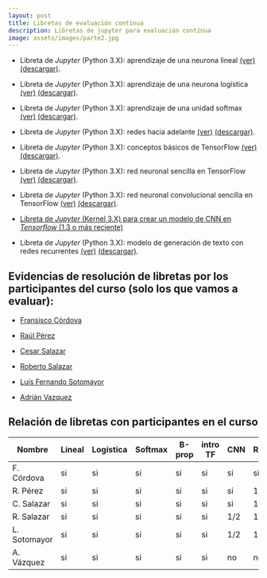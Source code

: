 ```yaml
---
layout: post
title: Libretas de evaluación continua
description: Libretas de jupyter para evaluación contínua
image: assets/images/parte2.jpg
---
```


- Libreta de *Jupyter* (Python 3.X): aprendizaje de una neurona lineal
  [(ver)](https://github.com/curso-redes-neuronales-unison/Material/blob/master/libretas/neurona_lineal.ipynb)
  [(descargar)](https://github.com/curso-redes-neuronales-unison/Material/raw/master/libretas/neurona_lineal.zip).

- Libreta de *Jupyter* (Python 3.X): aprendizaje de una neurona
  logística
  [(ver)](https://github.com/curso-redes-neuronales-unison/Material/blob/master/libretas/neurona_logistica.ipynb)
  [(descargar)](https://github.com/curso-redes-neuronales-unison/Material/raw/master/libretas/neurona_logistica.zip).

- Libreta de *Jupyter* (Python 3.X): aprendizaje de una unidad softmax
  [(ver)](https://github.com/curso-redes-neuronales-unison/Material/blob/master/libretas/unidad_softmax.ipynb)
  [(descargar)](https://github.com/curso-redes-neuronales-unison/Material/raw/master/libretas/unidad_softmax.zip).

- Libreta de *Jupyter* (Python 3.X): redes hacia adelante
  [(ver)](https://github.com/curso-redes-neuronales-unison/Material/blob/master/libretas/redes_neuronal_hacia_adelante.ipynb)
  [(descargar)](https://github.com/curso-redes-neuronales-unison/Material/raw/master/libretas/redes_neuronal_hacia_adelante.zip).

- Libreta de *Jupyter* (Python 3.X): conceptos básicos de TensorFlow
  [(ver)](https://github.com/curso-redes-neuronales-unison/Material/blob/master/libretas/intro_tensorflow.ipynb)
  [(descargar)](https://github.com/curso-redes-neuronales-unison/Material/raw/master/libretas/intro_tensorflow.zip).

- Libreta de *Jupyter* (Python 3.X): red neuronal sencilla en
  TensorFlow
  [(ver)](https://github.com/curso-redes-neuronales-unison/Material/blob/master/libretas/tensorflow_red_simple.ipynb)
  [(descargar)](https://github.com/curso-redes-neuronales-unison/Material/raw/master/libretas/tensorflow_red_simple.zip).

- Libreta de *Jupyter* (Python 3.X): red neuronal convolucional sencilla en
  TensorFlow
  [(ver)](https://github.com/curso-redes-neuronales-unison/Material/blob/master/libretas/tensorflow_red_simple-cnn.ipynb)
  [(descargar)](https://github.com/curso-redes-neuronales-unison/Material/raw/master/libretas/tensorflow_red_simple_cnn.zip).


- [Libreta de *Jupyter* (Kernel 3.X) para crear un modelo de CNN en *Tensorflow* (1.3 o más reciente)](https://github.com/curso-redes-neuronales-unison/Material/blob/master/libretas/red_convolucional_simple.ipynb)


- Libreta de *Jupyter* (Python 3.X): modelo de generación de texto con redes recurrentes
  [(ver)](https://github.com/curso-redes-neuronales-unison/Material/blob/master/libretas/redes_recurrentes.ipynb)
  [(descargar)](https://github.com/curso-redes-neuronales-unison/Material/raw/master/libretas/redes_recurrentes.ipynb).



## Evidencias de resolución de libretas por los participantes del curso (solo los que vamos a evaluar):

- [Fransisco Córdova](https://github.com/Franko1307/redes-neuronales-unison)

- [Raúl Pérez](https://github.com/raulperod/redes-neuronales)

- [Cesar Salazar](https://github.com/cesern/redes-neuronales/)

- [Roberto Salazar](https://github.com/robertosalazare/redesneuronales_libretas)

- [Luís Fernando Sotomayor](https://bitbucket.org/sanlf/)

- [Adrián Vazquez](https://github.com/adrianEVI/neural-network/tree/master/notebook)

## Relación de libretas con participantes en el curso

| Nombre       | Lineal | Logística | Softmax | B-prop | intro TF | CNN | RNN   | RL    |
|--------------|--------|-----------|---------|--------|----------|---- | ----  | ----- |
| F. Córdova   |  si    |    si     |    si   |   si   |   si     |  si |  si   |  no   |
| R. Pérez     |  si    |    si     |    si   |   si   |   si     |  si |  1/2  |  no   |
| C. Salazar   |  si    |    si     |    si   |   si   |   si     |  si |  1/2  |  no   |
| R. Salazar   |  si    |    si     |    si   |   si   |   si     | 1/2 |  1/2  |  si   |
| L. Sotomayor |  si    |    si     |    si   |   si   |   si     | 1/2 |  1/2  |  si   |
| A. Vázquez   |  si    |    si     |    si   |   si   |   si     |  no |  no   |  no   |

